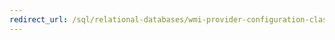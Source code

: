 ```yaml
---
redirect_url: /sql/relational-databases/wmi-provider-configuration-classes/clientnetlibinfo-class/clientnetlibinfo-class
---
```

